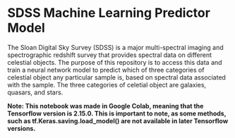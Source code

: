 # SDSS Machine Learning Predictor Model
The Sloan Digital Sky Survey (SDSS) is a major multi-spectral imaging and spectrographic redshift survey that provides spectral data on different celestial objects.
The purpose of this repository is to access this data and train a neural network model to predict which of three categories of celestial object any particular sample is, based on spectral data associated with the sample.
The three categories of celetial object are galaxies, quasars, and stars.

**Note: This notebook was made in Google Colab, meaning that the Tensorflow version is 2.15.0. This is important to note, as some methods, such as tf.Keras.saving.load_model() are not available in later Tensorflow versions.**
